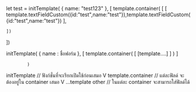 

let test = initTemplate(
{ name: "test123" },
[
template.container(
    [ 
        [ template.textFieldCustom({id:"test",name:"test"}),template.textFieldCustom({id:"test",name:"test"}) ],
    
    ]) 

])


initTemplate( 
                { name : ชื่อฟอร์ม },
                [ template.container( [ [template....] ] ) ]
                
            )


initTemplate // ฟังก์ชั่นที่จะเรียกเปิดใช้ก่อนเสมอ 
V
template.container // แต่ละฟิลด์ จะต้องอยู่ใน container เสมอ
V
...template other // ในแต่ละ container จะสามารถใส่ฟิลด์ได้